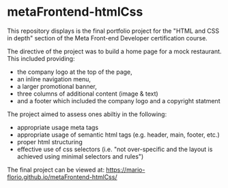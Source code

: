# metaFrontend-htmlCss
This repository displays is the final portfolio project for the "HTML and CSS in depth" section of the Meta Front-end Developer certification course. 

The directive of the project was to build a home page for a mock restaurant. This included providing:

* the company logo at the top of the page,
* an inline navigation menu,
* a larger promotional banner,
* three columns of additional content (image & text)
* and a footer which included the company logo and a copyright statment

The project aimed to assess ones abiltiy in the following:

* appropriate usage meta tags
* appropriate usage of semantic html tags (e.g. header, main, footer, etc.)
* proper html structuring
* effective use of css selectors (i.e. "not over-specific and the layout is achieved using minimal selectors and rules")

The final project can be viewed at: https://mario-florio.github.io/metaFrontend-htmlCss/

